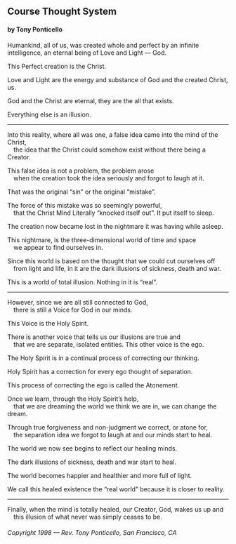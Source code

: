 ## Course Thought System 

#### by Tony Ponticello


Humankind, all of us, was created whole and perfect by an infinite intelligence, an eternal being of Love and Light — God.

This Perfect creation is the Christ.

Love and Light are the energy and substance of God and the created Christ, us.

God and the Christ are eternal, they are the all that exists.

Everything else is an illusion.

---

Into this reality, where all was one, a false idea came into the mind of the Christ,<br>
&emsp;the idea that the Christ could somehow exist without there being a Creator.

This false idea is not a problem, the problem arose<br>
&emsp;when the creation took the idea seriously and forgot to laugh at it.

That was the original “sin” or the original “mistake”.

The force of this mistake was so seemingly powerful,<br>
&emsp;that the Christ Mind Literally “knocked itself out”. It put itself to sleep.

The creation now became lost in the nightmare it was having while asleep.

This nightmare, is the three-dimensional world of time and space<br>
&emsp;we appear to find ourselves in.

Since this world is based on the thought that we could cut ourselves off<br>
&emsp;from light and life, in it are the dark illusions of sickness, death and war.

This is a world of total illusion. Nothing in it is “real”.

---

However, since we are all still connected to God,<br>
&emsp;there is still a Voice for God in our minds.

This Voice is the Holy Spirit.

There is another voice that tells us our illusions are true and<br>
&emsp;that we are separate, isolated entities. This other voice is the ego.

The Holy Spirit is in a continual process of correcting our thinking.


Holy Spirit has a correction for every ego thought of separation.


This process of correcting the ego is called the Atonement.

Once we learn, through the Holy Spirit’s help,<br>
&emsp;that we are dreaming the world we think we are in, we can change the dream.

Through true forgiveness and non-judgment we correct, or atone for,<br>
&emsp;the separation idea we forgot to laugh at and our minds start to heal.

The world we now see begins to reflect our healing minds.

The dark illusions of sickness, death and war start to heal.

The world becomes happier and healthier and more full of light.

We call this healed existence the “real world” because it is closer to reality.

---

Finally, when the mind is totally healed, our Creator, God, wakes us up and<br>
&emsp;this illusion of what never was simply ceases to be.

###### Copyright 1998 — Rev. Tony Ponticello, San Francisco, CA
